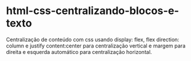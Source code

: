 # html-css-centralizando-blocos-e-texto
Centralização de conteúdo com css usando display: flex, flex direction: column e justify content:center para centralização vertical e margem para direita e esquerda automático para centralização horizontal.
